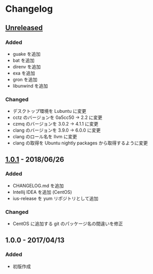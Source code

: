 # Changelog

## [Unreleased]

### Added

- guake を追加
- bat を追加
- direnv を追加
- exa を追加
- gron を追加
- libunwind を追加

### Changed

- デスクトップ環境を Lubuntu に変更
- cctz のバージョンを 0a5cc50 -> 2.2 に変更
- czmq のバージョンを 3.0.2 -> 4.1.1 に変更
- clang のバージョンを 3.9.0 -> 6.0.0 に変更
- clang のロール名を llvm に変更
- clang の取得を Ubuntu nightly packages から取得するように変更

## [1.0.1] - 2018/06/26

### Added

- CHANGELOG.md を追加
- Intellij IDEA を追加 (CentOS)
- ius-release を yum リポジトリとして追加

### Changed

- CentOS に追加する git のパッケージ名の間違いを修正

## 1.0.0 - 2017/04/13

### Added

- 初版作成

[Unreleased]: https://github.com/rinatz/linux-desktop-ja/compare/v1.0.1...HEAD
[1.0.1]: https://github.com/rinatz/linux-desktop-ja/compare/v1.0.0...v1.0.1
